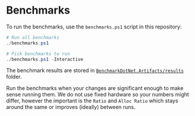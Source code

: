 # Benchmarks

To run the benchmarks, use the `benchmarks.ps1` script in this repository:

``` powershell
# Run all benchmarks
./benchmarks.ps1

# Pick benchmarks to run
./benchmarks.ps1 -Interactive
```

The benchmark results are stored in [`BenchmarkDotNet.Artifacts/results`](BenchmarkDotNet.Artifacts/results/) folder.

Run the benchmarks when your changes are significant enough to make sense running them. We do not use fixed hardware so your numbers might differ, however the important is the `Ratio` and `Alloc Ratio` which stays around the same or improves (ideally) between runs.
